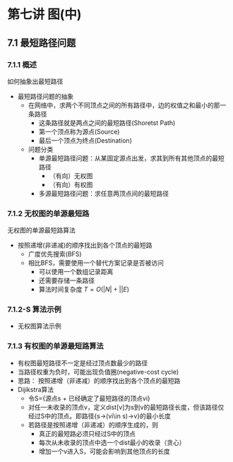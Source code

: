 # 第七讲 图(中)

## 7.1 最短路径问题

### 7.1.1 概述

如何抽象出最短路径

+ 最短路径问题的抽象
  + 在网络中，求两个不同顶点之间的所有路径中，边的权值之和最小的那一条路径
    + 这条路径就是两点之间的最短路径(Shoretst Path)
    + 第一个顶点称为源点(Source)
    + 最后一个顶点为终点(Destination)
  + 问题分类
    + 单源最短路径问题：从某固定源点出发，求其到所有其他顶点的最短路径
      + （有向）无权图
      + （有向）有权图
    + 多源最短路径问题：求任意两顶点间的最短路径

### 7.1.2 无权图的单源最短路

无权图的单源最短路算法

+ 按照递增(非递减)的顺序找出到各个顶点的最短路
  + 广度优先搜索(BFS)
  + 相比BFS，需要使用一个替代方案记录是否被访问
    + 可以使用一个数组记录距离
    + 还需要存储一条路径
    + 算法时间复杂度 $T=O(|N|+||E)$

### 7.1.2-S 算法示例

+ 无权图算法示例

### 7.1.3 有权图的单源最短路算法

+ 有权图最短路径不一定是经过顶点数最少的路径
+ 当路径权重为负时，可能出现负值圈(negative-cost cycle)
+ 思路： 按照递增（非递减）的顺序找出到各个顶点的最短路
+ Dijikstra算法
  + 令S={源点s + 已经确定了最短路径的顶点vi}
  + 对任一未收录的顶点v，定义dist[v]为s到v的最短路径长度，但该路径仅经过S中的顶点。即路径{s->(vi\in s)->v}的最小长度
  + 若路径是按照递增（非递减）的顺序生成的，则
    + 真正的最短路必须只经过S中的顶点
    + 每次从未收录的顶点中选一个dist最小的收录（贪心）
    + 增加一个v进入S，可能会影响到其他顶点的长度
